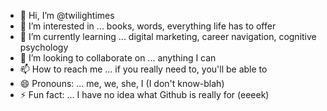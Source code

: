 - 👋 Hi, I’m @twilightimes
- 👀 I’m interested in ... books, words, everything life has to offer
- 🌱 I’m currently learning ... digital marketing, career navigation, cognitive psychology
- 💞️ I’m looking to collaborate on ... anything I can
- 📫 How to reach me ... if you really need to, you'll be able to
- 😄 Pronouns: ... me, we, she, I (I don't know-blah)
- ⚡ Fun fact: ... I have no idea what Github is really for (eeeek)

<!---
twilightimes/twilightimes is a ✨ special ✨ repository because its `README.md` (this file) appears on your GitHub profile.
You can click the Preview link to take a look at your changes.
--->
